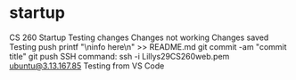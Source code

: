 # startup
CS 260 Startup
Testing changes
Changes not working
Changes saved
Testing push
printf "\ninfo here\n" >> README.md
git commit -am "commit title"
git push
SSH command: ssh -i Lillys29CS260web.pem ubuntu@3.13.167.85
Testing from VS Code
